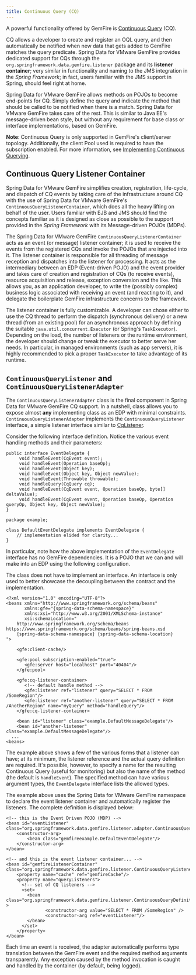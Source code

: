 ```yaml
---
title: Continuous Query (CQ)
---
```


<!-- 
 Copyright (c) VMware, Inc. 2022. All rights reserved.
 Licensed to the Apache Software Foundation (ASF) under one or more contributor license
 agreements. See the NOTICE file distributed with this work for additional information regarding
 copyright ownership. The ASF licenses this file to You under the Apache License, Version 2.0 (the
 "License"); you may not use this file except in compliance with the License. You may obtain a
 copy of the License at
 
 http://www.apache.org/licenses/LICENSE-2.0
 
 Unless required by applicable law or agreed to in writing, software distributed under the License
 is distributed on an "AS IS" BASIS, WITHOUT WARRANTIES OR CONDITIONS OF ANY KIND, either express
 or implied. See the License for the specific language governing permissions and limitations under
 the License.
-->

<!--
Licensed to the Apache Software Foundation (ASF) under one or more
contributor license agreements.  See the NOTICE file distributed with
this work for additional information regarding copyright ownership.
The ASF licenses this file to You under the Apache License, Version 2.0
(the "License"); you may not use this file except in compliance with
the License.  You may obtain a copy of the License at

     http://www.apache.org/licenses/LICENSE-2.0

Unless required by applicable law or agreed to in writing, software
distributed under the License is distributed on an "AS IS" BASIS,
WITHOUT WARRANTIES OR CONDITIONS OF ANY KIND, either express or implied.
See the License for the specific language governing permissions and
limitations under the License.
-->



A powerful functionality offered by GemFire is [Continuous Query](https://docs.vmware.com/en/VMware-GemFire/9.15/gf/developing-continuous_querying-chapter_overview.html) (CQ).

CQ allows a developer to create and register an OQL query, and
then automatically be notified when new data that gets added to
GemFire matches the query predicate. Spring Data for VMware GemFire provides
dedicated support for CQs through the
`org.springframework.data.gemfire.listener` package and its **listener
container**; very similar in functionality and naming to the JMS
integration in the *Spring Framework*; in fact, users familiar with the
JMS support in Spring, should feel right at home.

Spring Data for VMware GemFire allows methods on POJOs to become end-points for
CQ. Simply define the query and indicate the method that should be
called to be notified when there is a match. Spring Data for VMware GemFire takes care of
the rest. This is similar to Java EE's message-driven bean style,
but without any requirement for base class or interface implementations,
based on GemFire.

<p class="note"><strong>Note</strong>: Continuous Query is only supported in
GemFire's client/server topology. Additionally, the client
Pool used is required to have the subscription enabled. For more information, see <a href="https://docs.vmware.com/en/VMware-GemFire/9.15/gf/developing-continuous_querying-implementing_continuous_querying.htmlPlease">Implementing Continuous Querying</a>.</p>


## <a id="continuous-query-listener-container"></a>Continuous Query Listener Container

Spring Data for VMware GemFire simplifies creation, registration, life-cycle, and dispatch of
CQ events by taking care of the infrastructure around CQ with the use of
Spring Data for VMware GemFire's `ContinuousQueryListenerContainer`, which does all the heavy
lifting on behalf of the user. Users familiar with EJB and JMS should
find the concepts familiar as it is designed as close as possible to the
support provided in the *Spring Framework* with its Message-driven POJOs
(MDPs).

The Spring Data for VMware GemFire `ContinuousQueryListenerContainer` acts as an event (or message)
listener container; it is used to receive the events from the registered
CQs and invoke the POJOs that are injected into it. The listener
container is responsible for all threading of message reception and
dispatches into the listener for processing. It acts as the intermediary
between an EDP (Event-driven POJO) and the event provider and takes care
of creation and registration of CQs (to receive events), resource
acquisition and release, exception conversion and the like. This allows
you, as an application developer, to write the (possibly complex)
business logic associated with receiving an event (and reacting to it),
and delegate the boilerplate GemFire infrastructure concerns
to the framework.

The listener container is fully customizable. A developer can chose
either to use the CQ thread to perform the dispatch (synchronous
delivery) or a new thread (from an existing pool) for an asynchronous
approach by defining the suitable `java.util.concurrent.Executor` (or
Spring's `TaskExecutor`). Depending on the load, the number of listeners
or the runtime environment, the developer should change or tweak the
executor to better serve her needs. In particular, in managed
environments (such as app servers), it is highly recommended to pick a
proper `TaskExecutor` to take advantage of its runtime.

## <a id="continuousquerylistener-and-continuousquerylisteneradapter"></a>`ContinuousQueryListener` and `ContinuousQueryListenerAdapter`

The `ContinuousQueryListenerAdapter` class is the final component in
Spring Data for VMware GemFire CQ support. In a nutshell, class allows you to expose almost
**any** implementing class as an EDP with minimal constraints.
`ContinuousQueryListenerAdapter` implements the
`ContinuousQueryListener` interface, a simple listener interface similar
to [CqListener](https://geode.apache.org/releases/latest/javadoc/org/apache/geode/cache/query/CqListener.html).

Consider the following interface definition. Notice the various event
handling methods and their parameters:

```highlight
public interface EventDelegate {
     void handleEvent(CqEvent event);
     void handleEvent(Operation baseOp);
     void handleEvent(Object key);
     void handleEvent(Object key, Object newValue);
     void handleEvent(Throwable throwable);
     void handleQuery(CqQuery cq);
     void handleEvent(CqEvent event, Operation baseOp, byte[] deltaValue);
     void handleEvent(CqEvent event, Operation baseOp, Operation queryOp, Object key, Object newValue);
}
```

```highlight
package example;

class DefaultEventDelegate implements EventDelegate {
    // implementation elided for clarity...
}
```

In particular, note how the above implementation of the `EventDelegate`
interface has no GemFire dependencies. It is
a POJO that we can and will make into an EDP using the following
configuration.

The class does not have to implement an interface. An interface is only used to better showcase the decoupling between the contract and the implementation.

```highlight
<?xml version="1.0" encoding="UTF-8"?>
<beans xmlns="http://www.springframework.org/schema/beans"
       xmlns:gfe="{spring-data-schema-namespace}"
       xmlns:xsi="http://www.w3.org/2001/XMLSchema-instance"
       xsi:schemaLocation="
    http://www.springframework.org/schema/beans https://www.springframework.org/schema/beans/spring-beans.xsd
    {spring-data-schema-namespace} {spring-data-schema-location}
">

    <gfe:client-cache/>

    <gfe:pool subscription-enabled="true">
       <gfe:server host="localhost" port="40404"/>
    </gfe:pool>

    <gfe:cq-listener-container>
       <!-- default handle method -->
       <gfe:listener ref="listener" query="SELECT * FROM /SomeRegion"/>
       <gfe:listener ref="another-listener" query="SELECT * FROM /AnotherRegion" name="myQuery" method="handleQuery"/>
    </gfe:cq-listener-container>

    <bean id="listener" class="example.DefaultMessageDelegate"/>
    <bean id="another-listener" class="example.DefaultMessageDelegate"/>
  ...
<beans>
```

The example above shows a few of the various forms
that a listener can have; at its minimum, the listener reference and the
actual query definition are required. It's possible, however, to specify
a name for the resulting Continuous Query (useful for monitoring) but
also the name of the method (the default is <code>handleEvent</code>).
The specified method can have various argument types, the
<code>EventDelegate</code> interface lists the allowed types.

The example above uses the Spring Data for VMware GemFire namespace to declare the event
listener container and automatically register the listeners. The complete definition is displayed below:

```highlight
<!-- this is the Event Driven POJO (MDP) -->
<bean id="eventListener" class="org.springframework.data.gemfire.listener.adapter.ContinuousQueryListenerAdapter">
    <constructor-arg>
        <bean class="gemfireexample.DefaultEventDelegate"/>
    </constructor-arg>
</bean>

<!-- and this is the event listener container... -->
<bean id="gemfireListenerContainer" class="org.springframework.data.gemfire.listener.ContinuousQueryListenerContainer">
    <property name="cache" ref="gemfireCache"/>
    <property name="queryListeners">
      <!-- set of CQ listeners -->
      <set>
        <bean class="org.springframework.data.gemfire.listener.ContinuousQueryDefinition" >
               <constructor-arg value="SELECT * FROM /SomeRegion" />
               <constructor-arg ref="eventListener"/>
        </bean>
      </set>
    </property>
</bean>
```

Each time an event is received, the adapter automatically performs type
translation between the GemFire event and the required method
arguments transparently. Any exception caused by the method invocation
is caught and handled by the container (by default, being logged).

